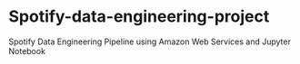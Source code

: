 # Spotify-data-engineering-project
Spotify Data Engineering Pipeline using Amazon Web Services and Jupyter Notebook
